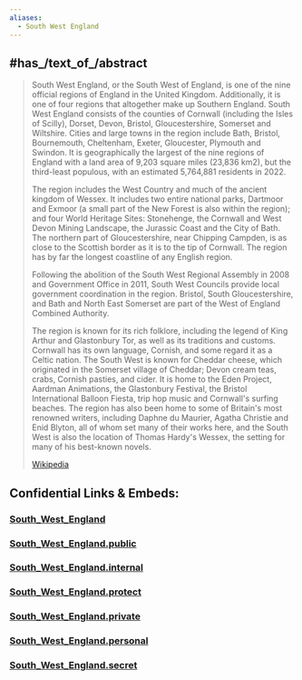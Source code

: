 ```yaml
---
aliases:
  - South West England
---
```


## #has_/text_of_/abstract 

> South West England, or the South West of England, is one of the nine official regions of England in the United Kingdom. Additionally, it is one of four regions that altogether make up Southern England. South West England consists of the counties of Cornwall (including the Isles of Scilly), Dorset, Devon, Bristol, Gloucestershire, Somerset and Wiltshire. Cities and large towns in the region include Bath, Bristol, Bournemouth, Cheltenham, Exeter, Gloucester, Plymouth and Swindon. It is geographically the largest of the nine regions of England with a land area of 9,203 square miles (23,836 km2), but the third-least populous, with an estimated 5,764,881 residents in 2022. 
>
> The region includes the West Country and much of the ancient kingdom of Wessex. It includes two entire national parks, Dartmoor and Exmoor (a small part of the New Forest is also within the region); and four World Heritage Sites: Stonehenge, the Cornwall and West Devon Mining Landscape, the Jurassic Coast and the City of Bath.  The northern part of Gloucestershire, near Chipping Campden, is as close to the Scottish border as it is to the tip of Cornwall.  The region has by far the longest coastline of any English region.
>
> Following the abolition of the South West Regional Assembly in 2008 and Government Office in 2011, South West Councils provide local government coordination in the region. Bristol, South Gloucestershire, and Bath and North East Somerset are part of the West of England Combined Authority.
>
> The region is known for its rich folklore, including the legend of King Arthur and Glastonbury Tor, as well as its traditions and customs.  Cornwall has its own language, Cornish, and some regard it as a Celtic nation.  The South West is known for Cheddar cheese, which originated in the Somerset village of Cheddar; Devon cream teas, crabs, Cornish pasties, and cider. It is home to the Eden Project, Aardman Animations, the Glastonbury Festival, the Bristol International Balloon Fiesta, trip hop music and Cornwall's surfing beaches. The region has also been home to some of Britain's most renowned writers, including Daphne du Maurier, Agatha Christie and Enid Blyton, all of whom set many of their works here, and the South West is also the location of Thomas Hardy's Wessex, the setting for many of his best-known novels.
>
> [Wikipedia](https://en.wikipedia.org/wiki/South%20West%20England)


## Confidential Links & Embeds: 

### [South_West_England](/_Standards/Earth/Continent/Europe/Europe~North/UK/England/Regions~England/South_West_England.md) 

### [South_West_England.public](/_public/Earth/Continent/Europe/Europe~North/UK/England/Regions~England/South_West_England.public.md) 

### [South_West_England.internal](/_internal/Earth/Continent/Europe/Europe~North/UK/England/Regions~England/South_West_England.internal.md) 

### [South_West_England.protect](/_protect/Earth/Continent/Europe/Europe~North/UK/England/Regions~England/South_West_England.protect.md) 

### [South_West_England.private](/_private/Earth/Continent/Europe/Europe~North/UK/England/Regions~England/South_West_England.private.md) 

### [South_West_England.personal](/_personal/Earth/Continent/Europe/Europe~North/UK/England/Regions~England/South_West_England.personal.md) 

### [South_West_England.secret](/_secret/Earth/Continent/Europe/Europe~North/UK/England/Regions~England/South_West_England.secret.md)


